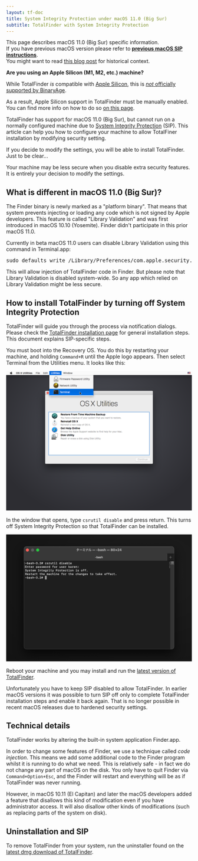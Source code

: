 ```yaml
---
layout: tf-doc
title: System Integrity Protection under macOS 11.0 (Big Sur)
subtitle: TotalFinder with System Integrity Protection
---
```


<p class="info-box compatibility">
This page describes macOS 11.0 (Big Sur) specific information.<br>
If you have previous macOS version please refer to <b><a href="/sip-catalina">previous macOS SIP instructions</a></b>.<br>
You might want to read <a href="https://blog.binaryage.com/sip-and-mojave">this blog post</a> for historical context.
</p>

<p class="info-box compatibility">
  <b>Are you using an Apple Silicon (M1, M2, etc.) machine?</b><br>

  While TotalFinder <i>is</i> compatible with <a href="https://en.wikipedia.org/wiki/Apple_silicon">Apple Silicon</a>, this is <a href="https://blog.binaryage.com/totalfinder-totalspaces-future/"><i>not</i> officially supported by BinaryAge</a>.<br>

  As a result, Apple Silicon support in TotalFinder must be manually enabled. You can find more info on how to do so <a href="/apple-silicon">on this page</a>.
</p>

TotalFinder has support for macOS 11.0 (Big Sur), but cannot run on a normally configured machine due to [System Integrity Protection](https://en.wikipedia.org/wiki/System_Integrity_Protection) (SIP).
This article can help you how to configure your machine to allow TotalFiner installation by modifying security setting.

If you decide to modify the settings, you will be able to install TotalFinder. Just to be clear...

<p class="info-box exclamation">
Your machine may be less secure when you disable extra security features. It is entirely your decision to modify the settings.
</p>

## What is different in macOS 11.0 (Big Sur)?

The Finder binary is newly marked as a "platform binary". That means that system prevents injecting or loading
any code which is not signed by Apple developers. This feature is called "Library Validation" and was
first introduced in macOS 10.10 (Yosemite). Finder didn't participate in this prior macOS 11.0.

Currently in beta macOS 11.0 users can disable Library Validation using this command in Terminal.app:

<pre class="terminal">
sudo defaults write /Library/Preferences/com.apple.security.libraryvalidation.plist DisableLibraryValidation -bool true
</pre>

This will allow injection of TotalFinder code in Finder. But please note that Library Validation is disabled system-wide. 
So any app which relied on Library Validation might be less secure.   


## How to install TotalFinder by turning off System Integrity Protection

TotalFinder will guide you through the process via notification dialogs.
Please check the [TotalFinder installation page](/installation) for general installation steps.
This document explains SIP-specific steps.

You must boot into the Recovery OS. You do this by restarting your machine, and holding `Command+R` until the Apple logo
appears. Then select Terminal from the Utilities menu. It looks like this:

<img src="/shared/img/recovery-utilities-terminal.png" class="doc-image">

In the window that opens, type <code>csrutil disable</code> and press return. This turns off System Integrity Protection so
that TotalFinder can be installed.

<img src="/images/csrutil-disable.png" class="doc-image">

Reboot your machine and you may install and run the [latest version of TotalFinder](/changes-beta).

Unfortunately you have to keep SIP disabled to allow TotalFinder. In earlier macOS versions it was possible to turn SIP off only to
complete TotalFinder installation steps and enable it back again. That is no longer possible in recent macOS releases due to hardened
security settings.

## Technical details

TotalFinder works by altering the built-in system application Finder.app.

In order to change some features of Finder, we use a technique called _code injection_. This means we add some additional code
to the Finder program whilst it is running to do what we need. This is relatively safe - in fact we do not change any part of
macOS on the disk. You only have to quit Finder via `Command+Option+Esc`, and the Finder will restart and everything will be
as if TotalFinder was never running.

However, in macOS 10.11 (El Capitan) and later the macOS developers added a feature that disallows this kind of modification even if you
have administrator access. It will also disallow other kinds of modifications (such as replacing parts of the system on disk).

## Uninstallation and SIP

To remove TotalFinder from your system, run the uninstaller found on the [latest dmg download of TotalFinder](/changes-beta).
